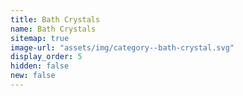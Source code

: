 ```yaml
---
title: Bath Crystals
name: Bath Crystals
sitemap: true
image-url: "assets/img/category--bath-crystal.svg"
display_order: 5
hidden: false
new: false
---
```

